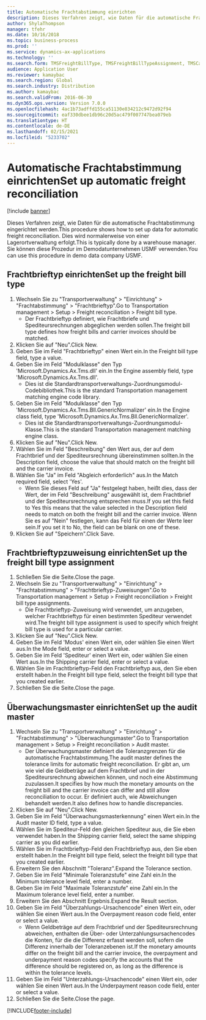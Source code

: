 ```yaml
---
title: Automatische Frachtabstimmung einrichten
description: Dieses Verfahren zeigt, wie Daten für die automatische Frachtabstimmung eingerichtet werden.
author: ShylaThompson
manager: tfehr
ms.date: 10/16/2018
ms.topic: business-process
ms.prod: ''
ms.service: dynamics-ax-applications
ms.technology: ''
ms.search.form: TMSFreightBillType, TMSFreightBillTypeAssignment, TMSCarrierCodeLookup, DefaultDashboard, TMSAuditMaster
audience: Application User
ms.reviewer: kamaybac
ms.search.region: Global
ms.search.industry: Distribution
ms.author: kamaybac
ms.search.validFrom: 2016-06-30
ms.dyn365.ops.version: Version 7.0.0
ms.openlocfilehash: 4ac1b73adffd155ca51130e834212c9472d92f94
ms.sourcegitcommit: eaf330dbee1db96c20d5ac479f007747bea079eb
ms.translationtype: HT
ms.contentlocale: de-DE
ms.lasthandoff: 02/15/2021
ms.locfileid: "5233702"
---
```

# <a name="set-up-automatic-freight-reconciliation"></a><span data-ttu-id="572dd-103">Automatische Frachtabstimmung einrichten</span><span class="sxs-lookup"><span data-stu-id="572dd-103">Set up automatic freight reconciliation</span></span>

[!include [banner](../../includes/banner.md)]

<span data-ttu-id="572dd-104">Dieses Verfahren zeigt, wie Daten für die automatische Frachtabstimmung eingerichtet werden.</span><span class="sxs-lookup"><span data-stu-id="572dd-104">This procedure shows how to set up data for automatic freight reconciliation.</span></span> <span data-ttu-id="572dd-105">Dies wird normalerweise von einer Lagerortverwaltung erfolgt.</span><span class="sxs-lookup"><span data-stu-id="572dd-105">This is typically done by a warehouse manager.</span></span> <span data-ttu-id="572dd-106">Sie können diese Prozedur im Demodatunternehmen USMF verwenden.</span><span class="sxs-lookup"><span data-stu-id="572dd-106">You can use this procedure in demo data company USMF.</span></span>


## <a name="set-up-the-freight-bill-type"></a><span data-ttu-id="572dd-107">Frachtbrieftyp einrichten</span><span class="sxs-lookup"><span data-stu-id="572dd-107">Set up the freight bill type</span></span>
1. <span data-ttu-id="572dd-108">Wechseln Sie zu "Transportverwaltung" > "Einrichtung" > "Frachtabstimmung" > "Frachtbrieftyp".</span><span class="sxs-lookup"><span data-stu-id="572dd-108">Go to Transportation management > Setup > Freight reconciliation > Freight bill type.</span></span>
    * <span data-ttu-id="572dd-109">Der Frachtbrieftyp definiert, wie Frachtbriefe und Spediteursrechnungen abgeglichen werden sollen.</span><span class="sxs-lookup"><span data-stu-id="572dd-109">The freight bill type defines how freight bills and carrier invoices  should be matched.</span></span>  
2. <span data-ttu-id="572dd-110">Klicken Sie auf "Neu".</span><span class="sxs-lookup"><span data-stu-id="572dd-110">Click New.</span></span>
3. <span data-ttu-id="572dd-111">Geben Sie im Feld "Frachtbrieftyp" einen Wert ein.</span><span class="sxs-lookup"><span data-stu-id="572dd-111">In the Freight bill type field, type a value.</span></span>
4. <span data-ttu-id="572dd-112">Geben Sie im Feld "Modulklasse" den Typ 'Microsoft.Dynamics.Ax.Tms.dll' ein.</span><span class="sxs-lookup"><span data-stu-id="572dd-112">In the Engine assembly field, type 'Microsoft.Dynamics.Ax.Tms.dll'.</span></span>
    * <span data-ttu-id="572dd-113">Dies ist die Standardtransportverwaltungs-Zuordnungsmodul-Codebibliothek.</span><span class="sxs-lookup"><span data-stu-id="572dd-113">This is the standard Transportation management matching engine code library.</span></span>  
5. <span data-ttu-id="572dd-114">Geben Sie im Feld "Modulklasse" den Typ 'Microsoft.Dynamics.Ax.Tms.Bll.GenericNormalizer' ein.</span><span class="sxs-lookup"><span data-stu-id="572dd-114">In the Engine class field, type 'Microsoft.Dynamics.Ax.Tms.Bll.GenericNormalizer'.</span></span>
    * <span data-ttu-id="572dd-115">Dies ist die Standardtransportverwaltungs-Zuordnungsmodul-Klasse.</span><span class="sxs-lookup"><span data-stu-id="572dd-115">This is the standard Transportation management matching engine class.</span></span>  
6. <span data-ttu-id="572dd-116">Klicken Sie auf "Neu".</span><span class="sxs-lookup"><span data-stu-id="572dd-116">Click New.</span></span>
7. <span data-ttu-id="572dd-117">Wählen Sie im Feld "Beschreibung" den Wert aus, der auf dem Frachtbrief und der Spediteursrechnung übereinstimmen sollten.</span><span class="sxs-lookup"><span data-stu-id="572dd-117">In the Description field, choose the value that should match on the freight bill and the carrier invoice.</span></span>  
8. <span data-ttu-id="572dd-118">Wählen Sie "Ja" im Feld "Abgleich erforderlich" aus.</span><span class="sxs-lookup"><span data-stu-id="572dd-118">In the Match required field, select 'Yes'.</span></span>
    * <span data-ttu-id="572dd-119">Wenn Sie dieses Feld auf "Ja" festgelegt haben, heißt dies, dass der Wert, der im Feld "Beschreibung" ausgewählt ist, dem Frachtbrief und der Spediteursrechnung entsprechen muss.</span><span class="sxs-lookup"><span data-stu-id="572dd-119">If you set this field to Yes this means that the value selected in the Description field needs to match on both the freight bill and the carrier invoice.</span></span> <span data-ttu-id="572dd-120">Wenn Sie es auf "Nein" festlegen, kann das Feld für einen der Werte leer sein.</span><span class="sxs-lookup"><span data-stu-id="572dd-120">If you set it to No, the field can be blank on one of these.</span></span>  
9. <span data-ttu-id="572dd-121">Klicken Sie auf "Speichern".</span><span class="sxs-lookup"><span data-stu-id="572dd-121">Click Save.</span></span>

## <a name="set-up-the-freight-bill-type-assignment"></a><span data-ttu-id="572dd-122">Frachtbrieftypzuweisung einrichten</span><span class="sxs-lookup"><span data-stu-id="572dd-122">Set up the freight bill type assignment</span></span>
1. <span data-ttu-id="572dd-123">Schließen Sie die Seite.</span><span class="sxs-lookup"><span data-stu-id="572dd-123">Close the page.</span></span>
2. <span data-ttu-id="572dd-124">Wechseln Sie zu "Transportverwaltung" > "Einrichtung" > "Frachtabstimmung" > "Frachtbrieftyp-Zuweisungen".</span><span class="sxs-lookup"><span data-stu-id="572dd-124">Go to Transportation management > Setup > Freight reconciliation > Freight bill type assignments.</span></span>
    * <span data-ttu-id="572dd-125">Die Frachtbrieftyp-Zuweisung wird verwendet, um anzugeben, welcher Frachtbrieftyp für einen bestimmten Spediteur verwendet wird.</span><span class="sxs-lookup"><span data-stu-id="572dd-125">The freight bill type assignment is used to specify which freight bill type is used for a particular carrier.</span></span>   
3. <span data-ttu-id="572dd-126">Klicken Sie auf "Neu".</span><span class="sxs-lookup"><span data-stu-id="572dd-126">Click New.</span></span>
4. <span data-ttu-id="572dd-127">Geben Sie im Feld 'Modus' einen Wert ein, oder wählen Sie einen Wert aus.</span><span class="sxs-lookup"><span data-stu-id="572dd-127">In the Mode field, enter or select a value.</span></span>
5. <span data-ttu-id="572dd-128">Geben Sie im Feld 'Spediteur' einen Wert ein, oder wählen Sie einen Wert aus.</span><span class="sxs-lookup"><span data-stu-id="572dd-128">In the Shipping carrier field, enter or select a value.</span></span>
6. <span data-ttu-id="572dd-129">Wählen Sie im Frachtbrieftyp-Feld den Frachtbrieftyp aus, den Sie eben erstellt haben.</span><span class="sxs-lookup"><span data-stu-id="572dd-129">In the Freight bill type field, select the freight bill type that you created earlier.</span></span>
7. <span data-ttu-id="572dd-130">Schließen Sie die Seite.</span><span class="sxs-lookup"><span data-stu-id="572dd-130">Close the page.</span></span>

## <a name="set-up-the-audit-master"></a><span data-ttu-id="572dd-131">Überwachungsmaster einrichten</span><span class="sxs-lookup"><span data-stu-id="572dd-131">Set up the audit master</span></span>
1. <span data-ttu-id="572dd-132">Wechseln Sie zu "Transportverwaltung" > "Einrichtung" > "Frachtabstimmung" > "Überwachungsmaster".</span><span class="sxs-lookup"><span data-stu-id="572dd-132">Go to Transportation management > Setup > Freight reconciliation > Audit master.</span></span>
    * <span data-ttu-id="572dd-133">Der Überwachungsmaster definiert die Toleranzgrenzen für die automatische Frachtabstimmung.</span><span class="sxs-lookup"><span data-stu-id="572dd-133">The audit master defines the tolerance limits for automatic freight reconciliation.</span></span> <span data-ttu-id="572dd-134">Er gibt an, um wie viel die Geldbeträge auf dem Frachtbrief und in der Spediteursrechnung abweichen können, und noch eine Abstimmung zuzulassen.</span><span class="sxs-lookup"><span data-stu-id="572dd-134">It specifies by how much the monetary amounts on the freight bill and the carrier invoice can differ and still allow reconciliation to occur.</span></span> <span data-ttu-id="572dd-135">Er definiert auch, wie Abweichungen behandelt werden.</span><span class="sxs-lookup"><span data-stu-id="572dd-135">It also defines how to handle discrepancies.</span></span>  
2. <span data-ttu-id="572dd-136">Klicken Sie auf "Neu".</span><span class="sxs-lookup"><span data-stu-id="572dd-136">Click New.</span></span>
3. <span data-ttu-id="572dd-137">Geben Sie im Feld "Überwachungsmasterkennung" einen Wert ein.</span><span class="sxs-lookup"><span data-stu-id="572dd-137">In the Audit master ID field, type a value.</span></span>
4. <span data-ttu-id="572dd-138">Wählen Sie im Spediteur-Feld den gleichen Spediteur aus, die Sie eben verwendet haben.</span><span class="sxs-lookup"><span data-stu-id="572dd-138">In the Shipping carrier  field, select the same shipping carrier as you did earlier.</span></span>
5. <span data-ttu-id="572dd-139">Wählen Sie im Frachtbrieftyp-Feld den Frachtbrieftyp aus, den Sie eben erstellt haben.</span><span class="sxs-lookup"><span data-stu-id="572dd-139">In the Freight bill type field, select the freight bill type that you created earlier.</span></span>
6. <span data-ttu-id="572dd-140">Erweitern Sie den Abschnitt "Toleranz".</span><span class="sxs-lookup"><span data-stu-id="572dd-140">Expand the Tolerance section.</span></span>
7. <span data-ttu-id="572dd-141">Geben Sie im Feld "Minimale Toleranzstufe" eine Zahl ein.</span><span class="sxs-lookup"><span data-stu-id="572dd-141">In the Minimum tolerance level field, enter a number.</span></span>
8. <span data-ttu-id="572dd-142">Geben Sie im Feld "Maximale Toleranzstufe" eine Zahl ein.</span><span class="sxs-lookup"><span data-stu-id="572dd-142">In the Maximum tolerance level field, enter a number.</span></span>
9. <span data-ttu-id="572dd-143">Erweitern Sie den Abschnitt Ergebnis.</span><span class="sxs-lookup"><span data-stu-id="572dd-143">Expand the Result section.</span></span>
10. <span data-ttu-id="572dd-144">Geben Sie im Feld "Überzahlungs-Ursachencode" einen Wert ein, oder wählen Sie einen Wert aus.</span><span class="sxs-lookup"><span data-stu-id="572dd-144">In the Overpayment reason code field, enter or select a value.</span></span>
    * <span data-ttu-id="572dd-145">Wenn Geldbeträge auf dem Frachtbrief und der Spediteursrechnung abweichen, enthalten die Über- oder Unterzahlungsursachencodes die Konten, für die die Differenz erfasst werden soll, sofern die Differenz innerhalb der Toleranzebenen ist.</span><span class="sxs-lookup"><span data-stu-id="572dd-145">If the monetary amounts differ on the freight bill and the carrier invoice, the overpayment and underpayment reason codes specify the accounts that the difference should be registered on, as long as the difference is within the tolerance levels.</span></span>  
11. <span data-ttu-id="572dd-146">Geben Sie im Feld "Unterzahlungs-Ursachencode" einen Wert ein, oder wählen Sie einen Wert aus.</span><span class="sxs-lookup"><span data-stu-id="572dd-146">In the Underpayment reason code field, enter or select a value.</span></span>
12. <span data-ttu-id="572dd-147">Schließen Sie die Seite.</span><span class="sxs-lookup"><span data-stu-id="572dd-147">Close the page.</span></span>



[!INCLUDE[footer-include](../../../includes/footer-banner.md)]